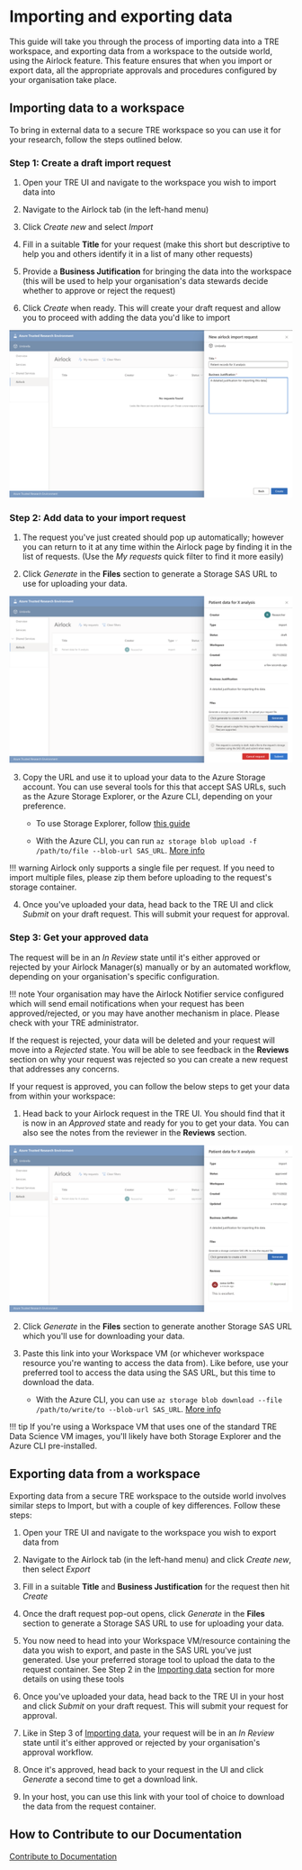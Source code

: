 
# Importing and exporting data

This guide will take you through the process of importing data into a TRE workspace, and exporting data from a workspace to the outside world, using the Airlock feature.
This feature ensures that when you import or export data, all the appropriate approvals and procedures configured by your organisation take place.

## Importing data to a workspace

To bring in external data to a secure TRE workspace so you can use it for your research, follow the steps outlined below.

### Step 1: Create a draft import request

1. Open your TRE UI and navigate to the workspace you wish to import data into

1. Navigate to the Airlock tab (in the left-hand menu)

1. Click *Create new* and select *Import*

1. Fill in a suitable **Title** for your request (make this short but descriptive to help you and others identify it in a list of many other requests)

1. Provide a **Business Jutification** for bringing the data into the workspace (this will be used to help your organisation's data stewards decide whether to approve or reject the request)

1. Click *Create* when ready. This will create your draft request and allow you to proceed with adding the data you'd like to import


[![Create draft request](../../assets/create-draft-request.png)](../../assets/create-draft-request.png)


### Step 2: Add data to your import request

1. The request you've just created should pop up automatically; however you can return to it at any time within the Airlock page by finding it in the list of requests. (Use the *My requests* quick filter to find it more easily)

2. Click *Generate* in the **Files** section to generate a Storage SAS URL to use for uploading your data.

[![Get storage link](../../assets/get-request-storage-link.png)](../../assets/get-request-storage-link.png)

3. Copy the URL and use it to upload your data to the Azure Storage account. You can use several tools for this that accept SAS URLs, such as the Azure Storage Explorer, or the Azure CLI, depending on your preference.

    - To use Storage Explorer, follow [this guide](https://learn.microsoft.com/en-us/azure/vs-azure-tools-storage-manage-with-storage-explorer?tabs=macos)

    - With the Azure CLI, you can run `az storage blob upload -f /path/to/file --blob-url SAS_URL`. [More info](https://learn.microsoft.com/en-us/cli/azure/storage/blob?view=azure-cli-latest#az-storage-blob-upload)

!!! warning
    Airlock only supports a single file per request. If you need to import multiple files, please zip them before uploading to the request's storage container.

4. Once you've uploaded your data, head back to the TRE UI and click *Submit* on your draft request. This will submit your request for approval.

### Step 3: Get your approved data

The request will be in an *In Review* state until it's either approved or rejected by your Airlock Manager(s) manually or by an automated workflow, depending on your organisation's specific configuration.

!!! note
    Your organisation may have the Airlock Notifier service configured which will send email notifications when your request has been approved/rejected, or you may have another mechanism in place. Please check with your TRE administrator.

If the request is rejected, your data will be deleted and your request will move into a *Rejected* state. You will be able to see feedback in the **Reviews** section on why your request was rejected so you can create a new request that addresses any concerns.

If your request is approved, you can follow the below steps to get your data from within your workspace:

1. Head back to your Airlock request in the TRE UI. You should find that it is now in an *Approved* state and ready for you to get your data. You can also see the notes from the reviewer in the **Reviews** section.

[![Get download link](../../assets/get-request-download-link.png)](../../assets/get-request-download-link.png)

2. Click *Generate* in the **Files** section to generate another Storage SAS URL which you'll use for downloading your data.

3. Paste this link into your Workspace VM (or whichever workspace resource you're wanting to access the data from). Like before, use your preferred tool to access the data using the SAS URL, but this time to download the data.

    - With the Azure CLI, you can use `az storage blob download --file /path/to/write/to --blob-url SAS_URL`. [More info](https://docs.microsoft.com/en-us/cli/azure/storage/blob?view=azure-cli-latest#az-storage-blob-download)

!!! tip
    If you're using a Workspace VM that uses one of the standard TRE Data Science VM images, you'll likely have both Storage Explorer and the Azure CLI pre-installed.

## Exporting data from a workspace

Exporting data from a secure TRE workspace to the outside world involves similar steps to Import, but with a couple of key differences. Follow these steps:

1. Open your TRE UI and navigate to the workspace you wish to export data from

2. Navigate to the Airlock tab (in the left-hand menu) and click *Create new*, then select *Export*

3. Fill in a suitable **Title** and **Business Justification** for the request then hit *Create*

4. Once the draft request pop-out opens, click *Generate* in the **Files** section to generate a Storage SAS URL to use for uploading your data.

5. You now need to head into your Workspace VM/resource containing the data you wish to export, and paste in the SAS URL you've just generated. Use your preferred storage tool to upload the data to the request container. See Step 2 in the [Importing data](#importing-data-to-a-workspace) section for more details on using these tools

6. Once you've uploaded your data, head back to the TRE UI in your host and click *Submit* on your draft request. This will submit your request for approval.

7. Like in Step 3 of [Importing data](#importing-data-to-a-workspace), your request will be in an *In Review* state until it's either approved or rejected by your organisation's approval workflow.

8. Once it's approved, head back to your request in the UI and click *Generate* a second time to get a download link.

9. In your host, you can use this link with your tool of choice to download the data from the request container.

## How to Contribute to our Documentation
[Contribute to Documentation](https://microsoft.github.io/AzureTRE/coming-soon/)

